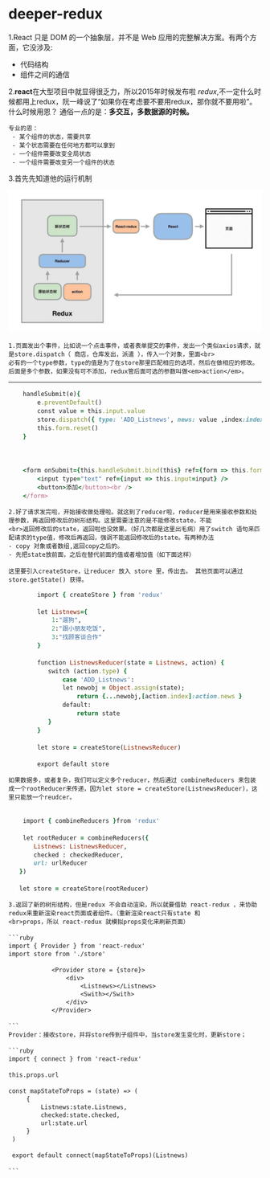 # deeper-redux
 1.React 只是 DOM 的一个抽象层，并不是 Web 应用的完整解决方案。有两个方面，它没涉及:

 - 代码结构
 - 组件之间的通信

 2.**react**在大型项目中就显得很乏力，所以2015年时候发布啦 <em>redux</em>,不一定什么时候都用上redux，阮一峰说了“如果你在考虑要不要用redux，那你就不要用啦”。
    什么时候用恩？
    通俗一点的是：<strong>多交互，多数据源的时候。</strong>

    专业的恩：
     - 某个组件的状态，需要共享
     - 某个状态需要在任何地方都可以拿到
     - 一个组件需要改变全局状态
     - 一个组件需要改变另一个组件的状态

 3.首先先知道他的运行机制  

 ![运行机制](./src/redux.jpg)

    1.页面发出个事件，比如说一个点击事件，或者表单提交的事件，发出一个类似axios请求，就是store.dispatch（ 商店，仓库发出，派遣 ），传入一个对象，里面<br>
    必有的一个type参数，type的值是为了在store那里匹配相应的选项，然后在做相应的修改。后面是多个参数，如果没有可不添加，redux管后面可选的参数叫做<em>action</em>。
 ---
```ruby
    handleSubmit(e){
        e.preventDefault()
        const value = this.input.value
        store.dispatch({ type: 'ADD_Listnews', news: value ,index:index})
        this.form.reset()
    }



    <form onSubmit={this.handleSubmit.bind(this} ref={form => this.form=form}>
        <input type="text" ref={input => this.input=input} />
        <button>添加</button><br />
    </form>

```
    2.好了请求发完啦，开始接收做处理啦。就这到了reducer啦，reducer是用来接收参数和处理参数，再返回修改后的树形结构。这里需要注意的是不能修改state，不能
    <br>返回修改后的state，返回啦也没效果。（好几次都是这里出毛病）用了switch 语句来匹配请求的type值，修改后再返回，强调不能返回修改后的state。有两种办法
    - copy 对象或者数组,返回copy之后的。
    - 先把state放前面，之后在替代前面的值或者增加值（如下面这样）

    这里要引入createStore，让reducer 放入 store 里，传出去。 其他页面可以通过 store.getState() 获得。
```ruby
        import { createStore } from 'redux'

        let Listnews={
            1:"遛狗",
            2:"跟小朋友吃饭",
            3:"找顾客谈合作"
        }

        function ListnewsReducer(state = Listnews, action) {
           switch (action.type) {
               case 'ADD_Listnews':
               let newobj = Object.assign(state);
                   return {...newobj,[action.index]:action.news }
               default:
                   return state
           }
        }

        let store = createStore(ListnewsReducer)

        export default store
```
    如果数据多，或者复杂，我们可以定义多个reducer，然后通过 combineReducers 来包装成一个rootReducer来传递，因为let store = createStore(ListnewsReducer)，这里只能放一个reudcer。

```ruby

    import { combineReducers }from 'redux'

    let rootReducer = combineReducers({
       Listnews: ListnewsReducer,
       checked : checkedReducer,
       url: urlReducer
   })

   let store = createStore(rootReducer)
```
    3.返回了新的树形结构，但是redux 不会自动渲染，所以就要借助 react-redux ，来协助redux来重新渲染react页面或者组件。（重新渲染react只有state 和
    <br>props，所以 react-redux 就模拟props变化来刷新页面）

    ```ruby
    import { Provider } from 'react-redux'
    import store from './store'

                <Provider store = {store}>
                    <div>
                        <Listnews></Listnews>
                        <Swith></Swith>
                    </div>
                </Provider>

    ```
    Provider：接收store，并将store传到子组件中，当store发生变化时，更新store；

    ```ruby
    import { connect } from 'react-redux'

    this.props.url

    const mapStateToProps = (state) => (
         {
             Listnews:state.Listnews,
             checked:state.checked,
             url:state.url
         }
     )

     export default connect(mapStateToProps)(Listnews)

    ```
